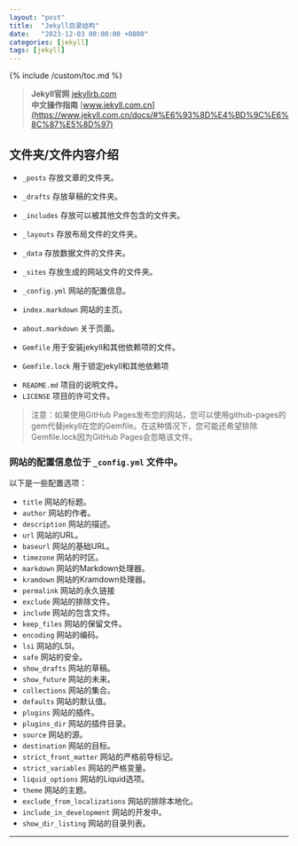 ```yaml
---
layout: "post"
title:  "Jekyll目录结构"
date:   "2023-12-03 00:00:00 +0800"
categories: [jekyll]
tags: [jekyll]
---
```

{% include /custom/toc.md %}

> **Jekyll官网** [jekyllrb.com](https://jekyllrb.com/)  
> **中文操作指南** [www.jekyll.com.cn](https://www.jekyll.com.cn/docs/#%E6%93%8D%E4%BD%9C%E6%8C%87%E5%8D%97)

## 文件夹/文件内容介绍

- `_posts` 存放文章的文件夹。
- `_drafts` 存放草稿的文件夹。
- `_includes` 存放可以被其他文件包含的文件夹。
- `_layouts` 存放布局文件的文件夹。
- `_data` 存放数据文件的文件夹。
- `_sites` 存放生成的网站文件的文件夹。


- `_config.yml` 网站的配置信息。
- `index.markdown` 网站的主页。
- `about.markdown` 关于页面。
- `Gemfile` 用于安装jekyll和其他依赖项的文件。
- `Gemfile.lock` 用于锁定jekyll和其他依赖项

[//]: # (   - `contact.md` 联系页面。)

[//]: # (   - `feed.xml` RSS订阅文件。)

[//]: # (   - `sitemap.xml` Sitemap文件。)

[//]: # (   - `robots.txt` 网站的robots文件。)

[//]: # (   - `CNAME` 自定义域名。)

- `README.md` 项目的说明文件。
- `LICENSE` 项目的许可文件。

> 注意：如果使用GitHub Pages发布您的网站，您可以使用github-pages的gem代替jekyll在您的Gemfile。在这种情况下，您可能还希望排除Gemfile.lock因为GitHub Pages会忽略该文件。

### 网站的配置信息位于 `_config.yml` 文件中。

以下是一些配置选项：

- `title` 网站的标题。
- `author` 网站的作者。
- `description` 网站的描述。
- `url` 网站的URL。
- `baseurl` 网站的基础URL。
- `timezone` 网站的时区。
- `markdown` 网站的Markdown处理器。
- `kramdown` 网站的Kramdown处理器。
- `permalink` 网站的永久链接
- `exclude` 网站的排除文件。
- `include` 网站的包含文件。
- `keep_files` 网站的保留文件。
- `encoding` 网站的编码。
- `lsi` 网站的LSI。
- `safe` 网站的安全。
- `show_drafts` 网站的草稿。
- `show_future` 网站的未来。
- `collections` 网站的集合。
- `defaults` 网站的默认值。
- `plugins` 网站的插件。
- `plugins_dir` 网站的插件目录。
- `source` 网站的源。
- `destination` 网站的目标。
- `strict_front_matter` 网站的严格前导标记。
- `strict_variables` 网站的严格变量。
- `liquid_options` 网站的Liquid选项。
- `theme` 网站的主题。
- `exclude_from_localizations` 网站的排除本地化。
- `include_in_development` 网站的开发中。
- `show_dir_listing` 网站的目录列表。

---